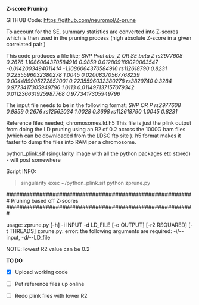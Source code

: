 **Z-score Pruning**

GITHUB Code: https://github.com/neuromol/Z-prune


To account for the SE, summary statistics are converted into Z-scores which is then used in the pruning process (high absolute Z-score in a given correlated pair ) 


This code produces a file like; 
*SNP Pval abs_Z OR SE beta Z
rs2977608 0.2676 1.1086064370584916 0.9859 0.012809189020063547 -0.0142003494011414 -1.1086064370584916
rs112618790 0.8231 0.2235596032380278 1.0045 0.02008370567768239 0.004489905272852001 0.2235596032380278
rs3829740 0.3284 0.9773417305949796 1.0113 0.011497137157079342 0.011236631925987768 0.9773417305949796*

The input file needs to be in the following format; 
*SNP OR P
rs2977608 0.9859 0.2676
rs12562034 1.0028 0.8698
rs112618790 1.0045 0.8231*

Reference files needed; 
chromosomes.ld.h5  This file is just the plink output from doing the LD pruning using an R2 of 0.2 across the 1000G bam files (which can be downloaded from the LDSC ftp site ). h5 format makes it faster to dump the files into RAM per a chromosome. 

python_plink.sif (singularity image with all the python packages etc stored) - will post somewhere

Script INFO: 
> singularity exec ~/python_plink.sif python zprune.py

#########################################################
Pruning based off Z-scores
#########################################################

usage: zprune.py [-h] -i INPUT -d LD_FILE [-o OUTPUT] [-r2 RSQUARED]
[-t THREADS]
zprune.py: error: the following arguments are required: -i/--input, -d/--LD_file

NOTE: lowest R2 value can be 0.2


**TO DO** 
- [x] Upload working code
- [ ] Put reference files up online
- [ ] Redo plink files with lower R2


